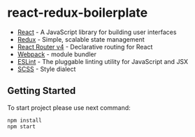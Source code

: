# react-redux-boilerplate

* [React](https://facebook.github.io/react/) - A JavaScript library for building user interfaces
* [Redux](https://redux.js.org/) - Simple, scalable state management
* [React Router v4](https://github.com/ReactTraining/react-router) - Declarative routing for React
* [Webpack](https://webpack.js.org/) - module bundler
* [ESLint](https://eslint.org/) - The pluggable linting utility for JavaScript and JSX
* [SCSS](https://sass-scss.ru/guide/) - Style dialect

## Getting Started

To start project please use next command:
```
npm install
npm start
```
